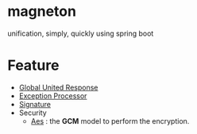 # magneton

unification, simply, quickly using spring boot

# Feature

- [Global United Response](./document/Response.md)
- [Exception Processor](./document/Exception.md)
- [Signature](./document/Signature.md)
- Security
    - [Aes](./document/security/Aes.md) : the **GCM** model to perform the encryption.